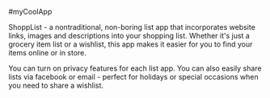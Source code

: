 #myCoolApp

ShoppList - a nontraditional, non-boring list app that incorporates website links, images and descriptions into your shopping list. Whether it's just a grocery item list or a wishlist, this app makes it easier for you to find your items online or in store. 

You can turn on privacy features for each list app. You can also easily share lists via facebook or email - perfect for holidays or special occasions when you need to share a wishlist.


